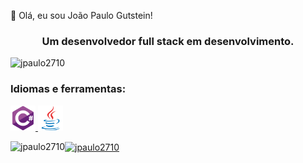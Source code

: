  👋 Olá, eu sou João Paulo Gutstein! 
 
 
 <h3 align="center">Um desenvolvedor full stack em desenvolvimento.</h3>

<p align="left"> <img src="https://komarev.com/ghpvc/?username=jpaulo2710&label=Profile%20views&color= 0e75b6&style=flat" alt="jpaulo2710" /> </p>
<p align="left ">
</p>

<h3 align="left">Idiomas e ferramentas:</h3>
<p align="left"> <a href="https://www.w3schools.com/cs/" target="_blank " rel="noreferrer"> <img src="https://raw.githubusercontent.com/devicons/devicon/master/icons/csharp/csharp-original.svg" alt="csharp" width="40" height= "40"/> </a> <a href="https://www.java.com" target="_blank" rel="noreferrer"> <img src="https://raw.githubusercontent.com/devicons/devicon/master/icons/java/java-original.svg" alt="java" width="40" height="40"/> </ a></p>

<p><img align="left" src="https://github-readme-stats.vercel.app/api/top-langs?username=jpaulo2710&show_icons=true&locale=en&layout=compact" alt="jpaulo2710" /> </p>

<p> <img align="center" src="https://github-readme-stats.vercel.app/api?username=jpaulo2710&show_icons=true&locale=en" alt="jpaulo2710" /> </p>

